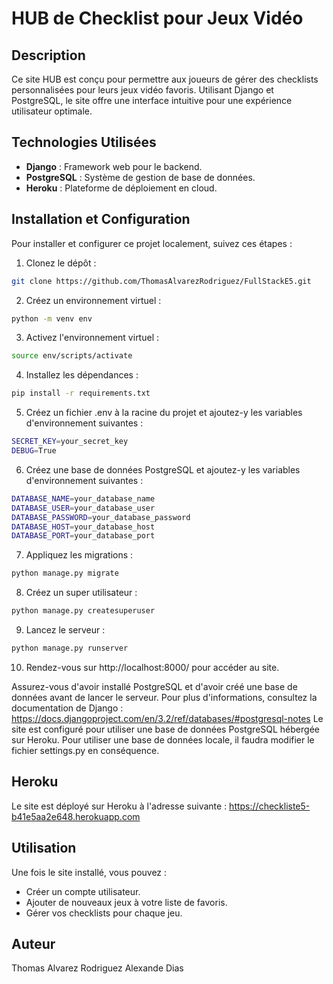 # HUB de Checklist pour Jeux Vidéo

## Description
Ce site HUB est conçu pour permettre aux joueurs de gérer des checklists personnalisées pour leurs jeux vidéo favoris. Utilisant Django et PostgreSQL, le site offre une interface intuitive pour une expérience utilisateur optimale.

## Technologies Utilisées
- **Django** : Framework web pour le backend.
- **PostgreSQL** : Système de gestion de base de données.
- **Heroku** : Plateforme de déploiement en cloud.

## Installation et Configuration
Pour installer et configurer ce projet localement, suivez ces étapes :

1. Clonez le dépôt :
```bash
git clone https://github.com/ThomasAlvarezRodriguez/FullStackE5.git
```
2. Créez un environnement virtuel :
```bash
python -m venv env
```
3. Activez l'environnement virtuel :
```bash
source env/scripts/activate
```
4. Installez les dépendances :
```bash
pip install -r requirements.txt
```
5. Créez un fichier .env à la racine du projet et ajoutez-y les variables d'environnement suivantes :
```bash
SECRET_KEY=your_secret_key
DEBUG=True
```
6. Créez une base de données PostgreSQL et ajoutez-y les variables d'environnement suivantes :
```bash
DATABASE_NAME=your_database_name
DATABASE_USER=your_database_user
DATABASE_PASSWORD=your_database_password
DATABASE_HOST=your_database_host
DATABASE_PORT=your_database_port
```
7. Appliquez les migrations :
```bash
python manage.py migrate
```
8. Créez un super utilisateur :
```bash
python manage.py createsuperuser
```
9. Lancez le serveur :
```bash
python manage.py runserver
```
10. Rendez-vous sur http://localhost:8000/ pour accéder au site.

Assurez-vous d'avoir installé PostgreSQL et d'avoir créé une base de données avant de lancer le serveur. Pour plus d'informations, consultez la documentation de Django : https://docs.djangoproject.com/en/3.2/ref/databases/#postgresql-notes
Le site est configuré pour utiliser une base de données PostgreSQL hébergée sur Heroku. Pour utiliser une base de données locale, il faudra modifier le fichier settings.py en conséquence.

## Heroku
Le site est déployé sur Heroku à l'adresse suivante : https://checkliste5-b41e5aa2e648.herokuapp.com

## Utilisation
Une fois le site installé, vous pouvez :
- Créer un compte utilisateur.
- Ajouter de nouveaux jeux à votre liste de favoris.
- Gérer vos checklists pour chaque jeu.

## Auteur
Thomas Alvarez Rodriguez
Alexande Dias
```

